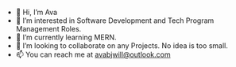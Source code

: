 - 👋 Hi, I’m Ava 
- 👀 I’m interested in Software Development and Tech Program Management Roles.
- 🌱 I’m currently learning MERN.
- 💞️ I’m looking to collaborate on any Projects. No idea is too small.
- 📫 You can reach me at avabjwill@outlook.com
<!---
Avabjwill/Avabjwill is a ✨ special ✨ repository because its `README.md` (this file) appears on your GitHub profile.
You can click the Preview link to take a look at your changes.
--->
